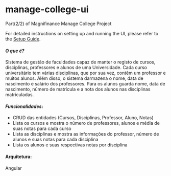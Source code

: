 # manage-college-ui

Part(2/2) of 
Magnifinance Manage College Project

For detailed instructions on setting up and running the UI, please refer to the [Setup Guide](SETUP.md).

#### *O que é?*
Sistema de gestão de faculdades capaz de manter o registo de cursos,
disciplinas, professores e alunos de uma Universidade. Cada curso universitário tem várias
disciplinas, que por sua vez, contêm um professor e muitos alunos. Além disso, o sistema darmazena o nome, data de nascimento e salário dos professores. 
Para os alunos guarda nome, data de nascimento, número de matrícula e a nota dos alunos nas disciplinas matriculadas.

#### *Funcionalidades*:
- CRUD das entidades (Cursos, Disciplinas, Professor, Aluno, Notas)
- Lista os cursos e mostra o número de professores, alunos e média de suas notas para cada curso
- Lista as disciplinas e mostra as informações do professor, número de alunos e suas notas para cada
disciplina
- Lista os alunos e suas respectivas notas por disciplina

#### Arquitetura:
Angular

